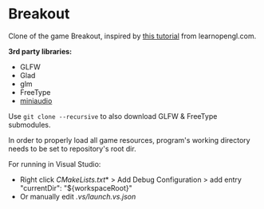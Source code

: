 # Breakout

Clone of the game Breakout, inspired by <a href="https://learnopengl.com/In-Practice/2D-Game/Breakout">this tutorial</a> from learnopengl.com.

**3rd party libraries:**
* GLFW
* Glad
* glm
* FreeType
* <a href="https://github.com/mackron/miniaudio">miniaudio</a>

Use `git clone --recursive` to also download GLFW & FreeType submodules.

In order to properly load all game resources, program's working directory needs to be set to repository's root dir.

For running in Visual Studio:
- Right click *CMakeLists.txt** > Add Debug Configuration > add entry "currentDir": "${workspaceRoot}"
- Or manually edit *.vs/launch.vs.json*

